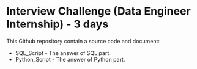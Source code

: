 # Interview Challenge (Data Engineer Internship) - 3 days

This Github repository contain a source code and document:
* SQL_Script - The answer of SQL part.
* Python_Script -  The answer of Python part.
